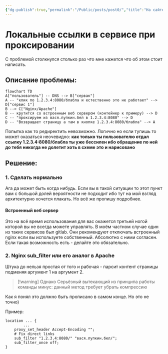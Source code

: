 ```yaml
---
{"dg-publish":true,"permalink":"/Public/posts/post0/","title":"На сайте `example.com` кнопка с ссылкой `<local hostname>/<url>`. А как? [[post0|Read]]"}
---
```


# Локальные ссылки в сервисе при проксировании


<div class="transclusion internal-embed is-loaded"><div class="markdown-embed">




С проблемой столкнулся столько раз что мне кажется что об этом стоит написать. 
## Описание проблемы:

```mermaid
flowchart TD
A["пользователь"] -- DNS --> B["сервак"]
A -- "клик по 1.2.3.4:8080/блабла и естественно это не работает" --> D["сервис 1"]	
B --> C["Nginx/Apache"]
B -- крутится со встроенным веб сервером (контейнер к примеру) --> D
C -- "проксируем из вася.пупкин.бел в 1.2.3.4:8080" --> D
D -- "Возвращает страницу а там в кнопке 1.2.3.4:8080/блабла" --> A
```

Попытка как то редиректить невозможно. Логично но если тупишь то может оказаться неочевидно: **как только ты пользователю отдал ссылку 1.2.3.4:8080/блабла ты уже бессилен ибо обращение по ней до тебя никогда не долетит хоть в схеме это и нарисовано**
## Решение:

### 1. Сделать нормально

Ага да может быть когда нибудь. Если вы в такой ситуации то этот пункт вам с большой долей вероятности не подходит ибо тут на мой взгляд архитектурно хочется плакать. Но всё же пропишу подробнее.
#### Встроенный веб сервер
Это на всё время использования для вас окажется третьей ногой которой вы не всегда можете управлять. В моём частном случае один из таких сервисов был gitlab. Они рекомендуют отключать встроенный nginx если вы используете собственный. Абсолютно с ними согласен. Если такая возможность есть - делайте это обязательно. 
### 2. Nginx sub_filter или его аналог в Apache
Штука до нельзя простая от того и рабочая - парсит контент страницы подменяя аргумент 1 на аргумент 2. 

> [!warning]  Однако
> Серьёзный вытекающий из принципа работы команды минус: данный метод требует убрать компрессию

Как я понял это должно быть прописано в самом конце. Но это не точно)

Пример:

```nginx
location ... {
		...
	proxy_set_header Accept-Encoding ""; 
	# Fix direct links  
	sub_filter "1.2.3.4:8080/" "вася.пупкин.бел/";  
	sub_filter_once off;
}
```


</div></div>
